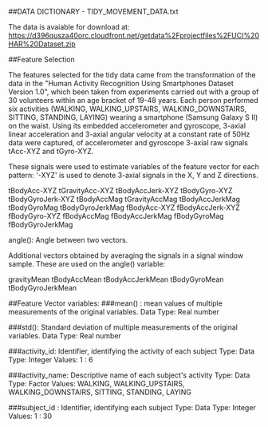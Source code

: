 ##DATA DICTIONARY - TIDY_MOVEMENT_DATA.txt


The data is avaiable for download at: https://d396qusza40orc.cloudfront.net/getdata%2Fprojectfiles%2FUCI%20HAR%20Dataset.zip


##Feature Selection

The features selected for the tidy data came from the transformation of the data in the "Human Activity Recognition Using 
Smartphones Dataset Version 1.0", which been taken from experiments carried out with a group of 30 volunteers within an age bracket of 19-48 years. Each person performed six activities (WALKING, WALKING_UPSTAIRS, WALKING_DOWNSTAIRS, SITTING, STANDING, LAYING) wearing a smartphone (Samsung Galaxy S II) on the waist. Using its embedded accelerometer and gyroscope, 3-axial linear acceleration and 3-axial angular velocity at a constant rate of 50Hz data were captured, of accelerometer and gyroscope 3-axial raw signals tAcc-XYZ and tGyro-XYZ.


These signals were used to estimate variables of the feature vector for each pattern:
'-XYZ' is used to denote 3-axial signals in the X, Y and Z directions.

tBodyAcc-XYZ tGravityAcc-XYZ tBodyAccJerk-XYZ tBodyGyro-XYZ tBodyGyroJerk-XYZ tBodyAccMag tGravityAccMag tBodyAccJerkMag tBodyGyroMag tBodyGyroJerkMag fBodyAcc-XYZ fBodyAccJerk-XYZ fBodyGyro-XYZ fBodyAccMag fBodyAccJerkMag fBodyGyroMag fBodyGyroJerkMag

angle(): Angle between two vectors.

Additional vectors obtained by averaging the signals in a signal window sample. These are used on the angle() variable:

gravityMean tBodyAccMean tBodyAccJerkMean tBodyGyroMean tBodyGyroJerkMean



##Feature Vector variables:
###mean() : mean values of multiple measurements of the original variables. 
        Data Type: Real number

###std(): Standard deviation of multiple measurements of the original variables. 
        Data Type: Real number

###activity_id: Identifier, identifying the activity of each subject Type: 
        Data Type: Integer Values: 1 : 6

###activity_name: Descriptive name of each subject's activity Type: 
        Data Type: Factor Values: WALKING, WALKING_UPSTAIRS, WALKING_DOWNSTAIRS, SITTING, STANDING, LAYING

###subject_id : Identifier, identifying each subject Type: 
        Data Type: Integer Values: 1 : 30
